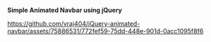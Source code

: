 **Simple Animated Navbar using jQuery**


https://github.com/vraj404/jQuery-animated-navbar/assets/75886531/772fef59-75dd-448e-901d-0acc1095f8f6

